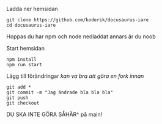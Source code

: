 Ladda ner hemsidan

```shell
git clone https://github.com/koderik/docusaurus-iare
cd docusaurus-iare
```

Hoppas du har npm och node nedladdat annars är du noob

Start hemsidan
```shell
npm install
npm run start
```

Lägg till förändringar *kan va bra att göra en fork innan*
```shell
git add *
git commit -m "Jag ändrade bla bla bla"
git push
git checkout
```
DU SKA INTE GÖRA SÅHÄR^ på main!
